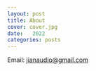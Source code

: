 ```yaml
---
layout: post
title: About
cover: cover.jpg
date:   2022
categories: posts
---
```


Email: jianaudio@gmail.com
